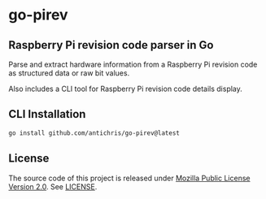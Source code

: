 # go-pirev

## Raspberry Pi revision code parser in Go

Parse and extract hardware information from a Raspberry Pi revision code as structured data or raw bit values.

Also includes a CLI tool for Raspberry Pi revision code details display.

## CLI Installation

```sh
go install github.com/antichris/go-pirev@latest
```

## License

The source code of this project is released under [Mozilla Public License Version 2.0][mpl]. See [LICENSE](LICENSE).

[mpl]: https://www.mozilla.org/en-US/MPL/2.0/
	"Mozilla Public License, version 2.0"
